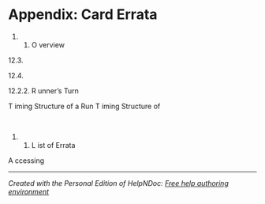 # Appendix: Card Errata

1. &nbsp;
   1. O verview

&#49;2.3.

&#49;2.4.

&#49;2.2.2. R unner’s Turn

T iming Structure of a Run T iming Structure of

&nbsp;

1. &nbsp;
   1. L ist of Errata

A ccessing


***
_Created with the Personal Edition of HelpNDoc: [Free help authoring environment](<https://www.helpndoc.com/help-authoring-tool>)_

